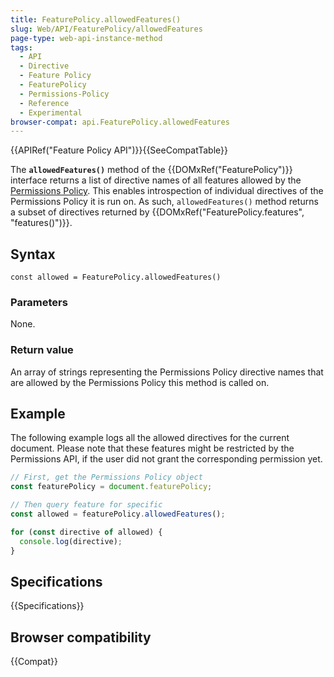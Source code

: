 ```yaml
---
title: FeaturePolicy.allowedFeatures()
slug: Web/API/FeaturePolicy/allowedFeatures
page-type: web-api-instance-method
tags:
  - API
  - Directive
  - Feature Policy
  - FeaturePolicy
  - Permissions-Policy
  - Reference
  - Experimental
browser-compat: api.FeaturePolicy.allowedFeatures
---
```


{{APIRef("Feature Policy API")}}{{SeeCompatTable}}

The **`allowedFeatures()`** method of
the {{DOMxRef("FeaturePolicy")}} interface returns a list of directive names of all
features allowed by the [Permissions Policy](/en-US/docs/Web/HTTP/Permissions_Policy). This enables introspection of individual directives
of the Permissions Policy it is run on. As such, `allowedFeatures()` method
returns a subset of directives returned by {{DOMxRef("FeaturePolicy.features",
    "features()")}}.

## Syntax

```js-nolint
const allowed = FeaturePolicy.allowedFeatures()
```

### Parameters

None.

### Return value

An array of strings representing the Permissions Policy directive names that are allowed by
the Permissions Policy this method is called on.

## Example

The following example logs all the allowed directives for the current document. Please
note that these features might be restricted by the Permissions API, if the user did not
grant the corresponding permission yet.

```js
// First, get the Permissions Policy object
const featurePolicy = document.featurePolicy;

// Then query feature for specific
const allowed = featurePolicy.allowedFeatures();

for (const directive of allowed) {
  console.log(directive);
}
```

## Specifications

{{Specifications}}

## Browser compatibility

{{Compat}}

